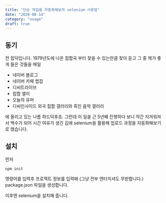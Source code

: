 ```yaml
---
title: "단순 작업을 자동화해보자 selenium 사용법"
date: "2020-08-14"
category: "usage"
draft: true
---
```


## 동기

전 힙덕입니다. 1979년도에 나온 힙합곡 부터 찾을 수 있는만큼 찾아 듣고 그 중 제가 좋게 들은 것들을 매일

- 네이버 블로그
- 네이버 카페 랩잡
- 디씨트라이브
- 힙합 엘이
- 오늘의 유머
- 디씨인사이드 외국 힙합 갤러리와 흑인 음악 갤러리

에 올리고 있는 나름 하드덕후죠. 그런데 이 일을 근 5년째 진행하다 보니 약간 지겨워져서 백수가 되어 시간 여유가 생긴 김에 selenium을 활용해 업로드 과정을 자동화해보기로 했습니다.

## 설치

먼저

```linux
npm init
```

명령어를 입력후 프로젝트 정보를 입력해 (그냥 전부 엔터치셔도 무받합니다.) package.json 파일을 생성합니다.

이후엔 selenium을 설치해 줍니다.
